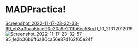 # MADPractica!
[Screenshot_2022-11-17-23-32-33-69_eb3a3baa6bce90c20a9e211fb6ec58cd](https://user-images.githubusercontent.com/108799765/202528881-323eb701-5a8e-4e5a-96a5-645e99b29cf8.jpg)
l_10_21012012019
![Screenshot_2022-11-17-23-32-57-95_1e2b36b6ff6a86ca56e87d162f65e24f](https://user-images.githubusercontent.com/108799765/202528925-53396de8-ce8c-4eac-b8dc-011a98712d75.jpg)
